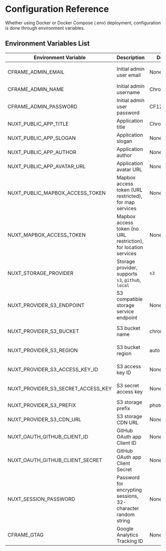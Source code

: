 # Configuration Reference

Whether using Docker or Docker Compose (.env) deployment, configuration is done through environment variables.

## Environment Variables List

| Environment Variable               | Description                                                     | Default     | Required                                             |
| ---------------------------------- | --------------------------------------------------------------- | ----------- | ---------------------------------------------------- |
| CFRAME_ADMIN_EMAIL                 | Initial admin user email                                        | None        | Yes, fill in the GitHub account email used for login |
| CFRAME_ADMIN_NAME                  | Initial admin username                                          | Chronoframe | No                                                   |
| CFRAME_ADMIN_PASSWORD              | Initial admin user password                                     | CF1234@!    | No                                                   |
| NUXT_PUBLIC_APP_TITLE              | Application title                                               | ChronoFrame | No                                                   |
| NUXT_PUBLIC_APP_SLOGAN             | Application slogan                                              | None        | No                                                   |
| NUXT_PUBLIC_APP_AUTHOR             | Application author                                              | None        | No                                                   |
| NUXT_PUBLIC_APP_AVATAR_URL         | Application avatar URL                                          | None        | No                                                   |
| NUXT_PUBLIC_MAPBOX_ACCESS_TOKEN    | Mapbox access token (URL restricted), for map services          | None        | Yes                                                  |
| NUXT_MAPBOX_ACCESS_TOKEN           | Mapbox access token (no URL restriction), for location services | None        | No                                                   |
| NUXT_STORAGE_PROVIDER              | Storage provider, supports `s3`, `github`, `local`              | `s3`        | Yes                                                  |
| NUXT_PROVIDER_S3_ENDPOINT          | S3 compatible storage service endpoint                          | None        | Required when `NUXT_STORAGE_PROVIDER` is `s3`        |
| NUXT_PROVIDER_S3_BUCKET            | S3 bucket name                                                  | chronoframe | Required when `NUXT_STORAGE_PROVIDER` is `s3`        |
| NUXT_PROVIDER_S3_REGION            | S3 bucket region                                                | auto        | Required when `NUXT_STORAGE_PROVIDER` is `s3`        |
| NUXT_PROVIDER_S3_ACCESS_KEY_ID     | S3 access key ID                                                | None        | Required when `NUXT_STORAGE_PROVIDER` is `s3`        |
| NUXT_PROVIDER_S3_SECRET_ACCESS_KEY | S3 secret access key                                            | None        | Required when `NUXT_STORAGE_PROVIDER` is `s3`        |
| NUXT_PROVIDER_S3_PREFIX            | S3 storage prefix                                               | photos/     | No                                                   |
| NUXT_PROVIDER_S3_CDN_URL           | S3 storage CDN URL                                              | None        | No                                                   |
| NUXT_OAUTH_GITHUB_CLIENT_ID        | GitHub OAuth app Client ID                                      | None        | Yes                                                  |
| NUXT_OAUTH_GITHUB_CLIENT_SECRET    | GitHub OAuth app Client Secret                                  | None        | Yes                                                  |
| NUXT_SESSION_PASSWORD              | Password for encrypting sessions, 32-character random string    | None        | Yes                                                  |
| CFRAME_GTAG                        | Google Analytics Tracking ID                                    | None        | No                                                   |
